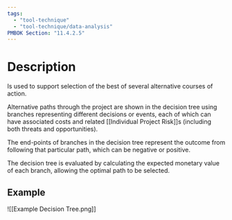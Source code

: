 ```yaml
---
tags:
  - "tool-technique"
  - "tool-technique/data-analysis"
PMBOK Section: "11.4.2.5"
---
```

# Description
Is used to support selection of the best of several alternative courses of action.

Alternative paths through the project are shown in the decision tree using branches representing different decisions or events, each of which can have associated costs and related [[Individual Project Risk]]s (including both threats and opportunities).

The end-points of branches in the decision tree represent the outcome from following that particular path, which can be negative or positive.

The decision tree is evaluated by calculating the expected monetary value of each branch, allowing the optimal path to be selected.
## Example
![[Example Decision Tree.png]]